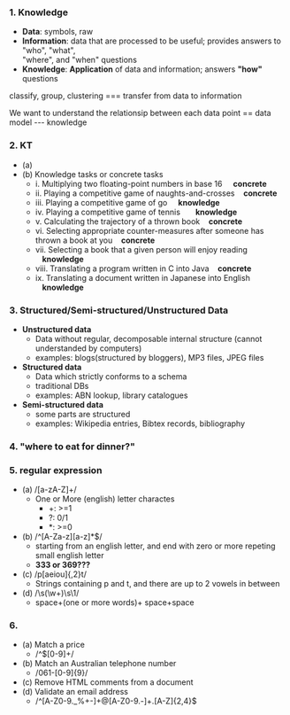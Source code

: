 ### 1. Knowledge
+ **Data**: symbols, raw 
+ **Information**: data that are processed to be useful; provides answers to "who", "what",  
"where", and "when" questions
+ **Knowledge**: **Application** of data and information; answers **"how"** questions 

classify, group, clustering === transfer from data to information

We want to understand the relationsip between each data point == data model --- knowledge

### 2. KT
+ (a)
+ (b) Knowledge tasks or concrete tasks
  - i. Multiplying two floating-point numbers in base 16 &nbsp;&nbsp;&nbsp;  **concrete**
  - ii. Playing a competitive game of naughts-and-crosses   &nbsp;&nbsp;&nbsp;**concrete**
  - iii. Playing a competitive game of go  &nbsp;&nbsp;&nbsp; **knowledge**
  - iv. Playing a competitive game of tennis    &nbsp;&nbsp;&nbsp;&nbsp;&nbsp;&nbsp;**knowledge**
  - v. Calculating the trajectory of a thrown book    &nbsp;&nbsp;&nbsp;**concrete**
  - vi. Selecting appropriate counter-measures after someone has thrown a book at you &nbsp;&nbsp;&nbsp;**concrete**
  - vii. Selecting a book that a given person will enjoy reading    &nbsp;&nbsp;&nbsp;**knowledge**
  - viii. Translating a program written in C into Java  &nbsp;&nbsp;&nbsp;**concrete**
  - ix. Translating a document written in Japanese into English   &nbsp;&nbsp;&nbsp;**knowledge**
  
### 3. Structured/Semi-structured/Unstructured Data
+ **Unstructured data**
  - Data without regular, decomposable internal structure (cannot understanded by computers)
  - examples: blogs(structured by bloggers), MP3 files, JPEG files
+ **Structured data**
  - Data which strictly conforms to a schema
  - traditional DBs
  - examples: ABN lookup, library catalogues
+ **Semi-structured data**
  - some parts are structured 
  - examples: Wikipedia entries, Bibtex records, bibliography
  
### 4. "where to eat for dinner?"

### 5. regular expression
+ (a) /[a-zA-Z]+/
  - One or More (english) letter charactes
    - +: >=1
    - ?: 0/1
    - *: >=0
+ (b) /^[A-Za-z][a-z]*$/
  - starting from an english letter, and end with zero or more repeting small english letter
  - **333 or 369???**
+ (c) /p[aeiou]{,2}t/
  - Strings containing p and t, and there are up to 2 vowels in between
+ (d) /\s(\w+)\s\1/
  - space+(one or more words)+ space+space

### 6. 
+ (a) Match a price
  - /^\$[0-9]+/
+ (b) Match an Australian telephone number
  - /061-[0-9]{9}/
+ (c) Remove HTML comments from a document
+ (d) Validate an email address
  - /^[A-Z0-9._%+-]+@[A-Z0-9.-]+\.[A-Z]{2,4}$

